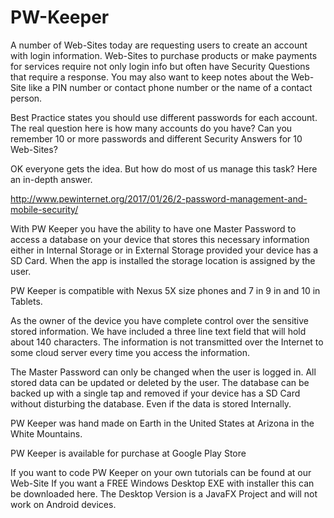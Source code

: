 # PW-Keeper

A number of Web-Sites today are requesting users to create an account with login information.
Web-Sites to purchase products or make payments for services require not only login info but often have Security Questions that require a response. You may also want to keep notes about the 
Web-Site like a PIN number or contact phone number or the name of a contact person.

Best Practice states you should use different passwords for each account.
The real question here is how many accounts do you have?
Can you remember 10 or more passwords and different Security Answers for 10 Web-Sites?

OK everyone gets the idea. But how do most of us manage this task? Here an in-depth answer.

http://www.pewinternet.org/2017/01/26/2-password-management-and-mobile-security/

With PW Keeper you have the ability to have one Master Password to access a database on your device that stores this necessary information either in Internal Storage or in External Storage provided your device has a SD Card. 
When the app is installed the storage location is assigned by the user.

PW Keeper is compatible with Nexus 5X size phones and 7 in 9 in and 10 in Tablets.

As the owner of the device you have complete control over the sensitive stored information.
We have included a three line text field that will hold about 140 characters.
The information is not transmitted over the Internet to some cloud server every time you
access the information.

The Master Password can only be changed when the user is logged in.
All stored data can be updated or deleted by the user.
The database can be backed up with a single tap and removed if your device has a 
SD Card without disturbing the database. Even if the data is stored Internally. 

PW Keeper was hand made on Earth in the United States at Arizona in the White Mountains.

PW Keeper is available for purchase at Google Play Store 

If you want to code PW Keeper on your own tutorials can be found at our Web-Site
If you want a FREE Windows Desktop EXE with installer this can be downloaded here.
The Desktop Version is a JavaFX Project and will not work on Android devices.


